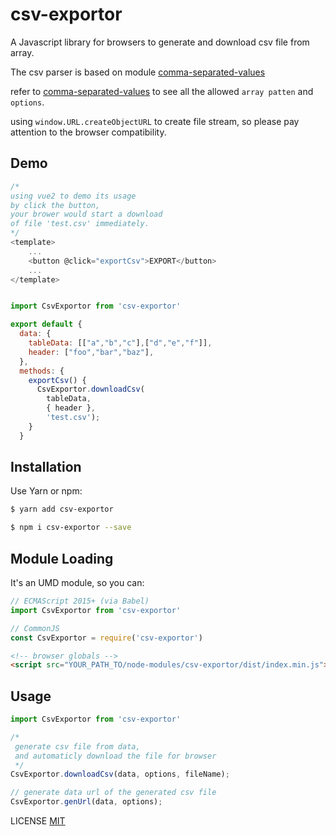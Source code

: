 # csv-exportor

A Javascript library for browsers to generate and download csv file from array.


The csv parser is based on module [comma-separated-values](https://www.npmjs.com/package/comma-separated-values)

refer to [comma-separated-values](https://www.npmjs.com/package/comma-separated-values)
to see all the allowed `array patten` and `options`.


using `window.URL.createObjectURL` to create file stream, so please pay attention to the browser compatibility.

## Demo


```js
/*
using vue2 to demo its usage
by click the button, 
your brower would start a download 
of file 'test.csv' immediately.
*/
<template>
	...
	<button @click="exportCsv">EXPORT</button>
	...
</template>


import CsvExportor from 'csv-exportor'

export default {
  data: {
    tableData: [["a","b","c"],["d","e","f"]],
    header: ["foo","bar","baz"],
  },
  methods: {
    exportCsv() {
      CsvExportor.downloadCsv(
        tableData, 
        { header }, 
        'test.csv');
    }
  }
```

## Installation

Use Yarn or npm:

```bash
$ yarn add csv-exportor
```

```bash
$ npm i csv-exportor --save
```

## Module Loading

It's an UMD module, so you can:

```js
// ECMAScript 2015+ (via Babel)
import CsvExportor from 'csv-exportor'
```

```js
// CommonJS
const CsvExportor = require('csv-exportor')
```

```html
<!-- browser globals -->
<script src="YOUR_PATH_TO/node-modules/csv-exportor/dist/index.min.js"></script>
```

## Usage

```js
import CsvExportor from 'csv-exportor'

/*
 generate csv file from data,
 and automaticly download the file for browser
 */
CsvExportor.downloadCsv(data, options, fileName);

// generate data url of the generated csv file
CsvExportor.genUrl(data, options);

```

LICENSE [MIT](./LICENSE)